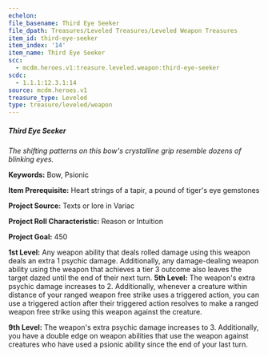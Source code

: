 ```yaml
---
echelon:
file_basename: Third Eye Seeker
file_dpath: Treasures/Leveled Treasures/Leveled Weapon Treasures
item_id: third-eye-seeker
item_index: '14'
item_name: Third Eye Seeker
scc:
  - mcdm.heroes.v1:treasure.leveled.weapon:third-eye-seeker
scdc:
  - 1.1.1:12.3.1:14
source: mcdm.heroes.v1
treasure_type: Leveled
type: treasure/leveled/weapon
---
```


##### Third Eye Seeker

*The shifting patterns on this bow's crystalline grip resemble dozens of blinking eyes.*

**Keywords:** Bow, Psionic

**Item Prerequisite:** Heart strings of a tapir, a pound of tiger's eye gemstones

**Project Source:** Texts or lore in Variac

**Project Roll Characteristic:** Reason or Intuition

**Project Goal:** 450

**1st Level:** Any weapon ability that deals rolled damage using this weapon deals an extra 1 psychic damage. Additionally, any damage-dealing weapon ability using the weapon that achieves a tier 3 outcome also leaves the target dazed until the end of their next turn. **5th Level:** The weapon's extra psychic damage increases to 2. Additionally, whenever a creature within distance of your ranged weapon free strike uses a triggered action, you can use a triggered action after their triggered action resolves to make a ranged weapon free strike using this weapon against the creature.

**9th Level:** The weapon's extra psychic damage increases to 3. Additionally, you have a double edge on weapon abilities that use the weapon against creatures who have used a psionic ability since the end of your last turn.
